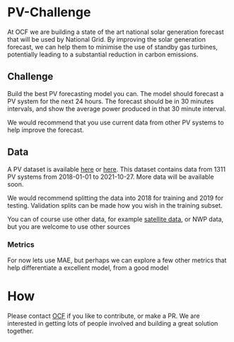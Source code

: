 # PV-Challenge

At OCF we are building a state of the art national solar generation forecast that will be used by National Grid.
By improving the solar generation forecast, we can help them to minimise the use of standby gas turbines,
potentially leading to a substantial reduction in carbon emissions.

## Challenge

Build the best PV forecasting model you can.
The model should forecast a PV system for the next 24 hours. The forecast should be in 30 minutes intervals, and show the average power produced in that 30 minute interval. 

We would recommend that you use current data from other PV systems to help improve the forecast.

## Data

A PV dataset is available [here](https://huggingface.co/datasets/openclimatefix/uk_pv)
or [here](https://console.cloud.google.com/marketplace/product/bigquery-public-data/eumetsat-seviri-rss-hrv-uk).
This dataset contains data from 1311 PV systems from 2018-01-01 to 2021-10-27. More data will be available soon.

We would recommend splitting the data into 2018 for training and 2019 for testing.
Validation splits can be made how you wish in the training subset.

You can of course use other data, for example
[satellite data](https://huggingface.co/datasets/openclimatefix/eumetsat_uk_hrv), or NWP data,
but you are welcome to use other sources

### Metrics

For now lets use MAE, but perhaps we can explore a few other metrics that help differentiate
a excellent model, from a good model

# How

Please contact [OCF](info@openclimatefix.org) if you like to contribute, or make a PR.
We are interested in getting lots of people involved and building a great solution together.
